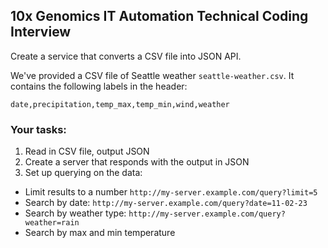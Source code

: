 ## 10x Genomics IT Automation Technical Coding Interview

Create a service that converts a CSV file into JSON API.

We've provided a CSV file of Seattle weather `seattle-weather.csv`. It contains
the following labels in the header:

```
date,precipitation,temp_max,temp_min,wind,weather
```

### Your tasks:

1. Read in CSV file, output JSON
2. Create a server that responds with the output in JSON
3. Set up querying on the data:
  - Limit results to a number `http://my-server.example.com/query?limit=5`
  - Search by date: `http://my-server.example.com/query?date=11-02-23`
  - Search by weather type: `http://my-server.example.com/query?weather=rain`
  - Search by max and min temperature
